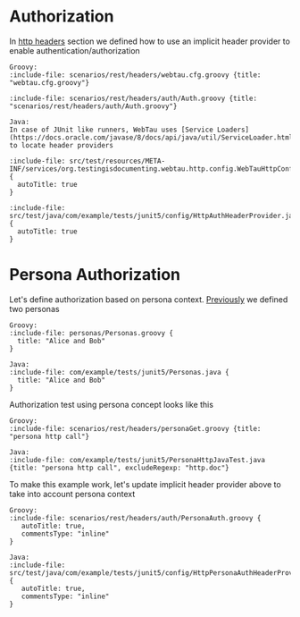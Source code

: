 # Authorization

In [http headers](HTTP/header#implicit-header) section we defined how to use
an implicit header provider to enable authentication/authorization

```tabs
Groovy:
:include-file: scenarios/rest/headers/webtau.cfg.groovy {title: "webtau.cfg.groovy"}

:include-file: scenarios/rest/headers/auth/Auth.groovy {title: "scenarios/rest/headers/auth/Auth.groovy"}

Java:
In case of JUnit like runners, WebTau uses [Service Loaders](https://docs.oracle.com/javase/8/docs/api/java/util/ServiceLoader.html) 
to locate header providers

:include-file: src/test/resources/META-INF/services/org.testingisdocumenting.webtau.http.config.WebTauHttpConfiguration {
  autoTitle: true
}

:include-file: src/test/java/com/example/tests/junit5/config/HttpAuthHeaderProvider.java {
  autoTitle: true
}
```

# Persona Authorization

Let's define authorization based on persona context.
[Previously](persona/introduction#context-definition) we defined two personas

```tabs
Groovy:
:include-file: personas/Personas.groovy {
  title: "Alice and Bob"
}

Java:
:include-file: com/example/tests/junit5/Personas.java {
  title: "Alice and Bob"
}
```

Authorization test using persona concept looks like this

```tabs
Groovy:
:include-file: scenarios/rest/headers/personaGet.groovy {title: "persona http call"}

Java:
:include-file: com/example/tests/junit5/PersonaHttpJavaTest.java {title: "persona http call", excludeRegexp: "http.doc"}
```

To make this example work, let's update implicit header provider above to take into account persona context

```tabs
Groovy:
:include-file: scenarios/rest/headers/auth/PersonaAuth.groovy {
   autoTitle: true,
   commentsType: "inline"
}

Java:
:include-file: src/test/java/com/example/tests/junit5/config/HttpPersonaAuthHeaderProvider.java {
   autoTitle: true,
   commentsType: "inline"
}
```
